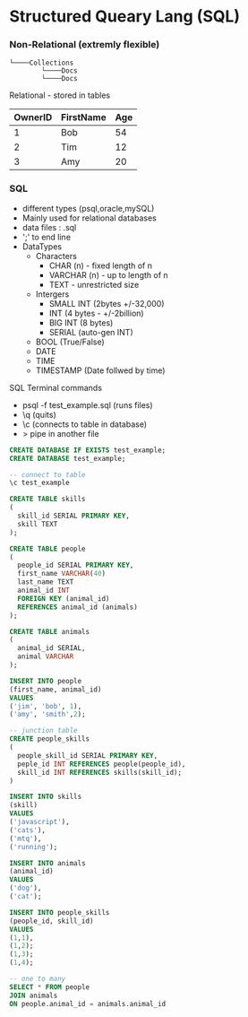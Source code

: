 # Structured Queary Lang (SQL)

### Non-Relational (extremly flexible)

```
└────Collections
        └────Docs
        └────Docs
```

Relational - stored in tables

| OwnerID | FirstName | Age |
| ------- | --------- | --- |
| 1       | Bob       | 54  |
| 2       | Tim       | 12  |
| 3       | Amy       | 20  |

### SQL

- different types (psql,oracle,mySQL)
- Mainly used for relational databases
- data files : .sql
- ';' to end line
- DataTypes
  - Characters
    - CHAR (n) - fixed length of n
    - VARCHAR (n) - up to length of n
    - TEXT - unrestricted size
  - Intergers
    - SMALL INT (2bytes +/-32,000)
    - INT (4 bytes - +/-2billion)
    - BIG INT (8 bytes)
    - SERIAL (auto-gen INT)
  - BOOL (True/False)
  - DATE
  - TIME
  - TIMESTAMP (Date follwed by time)

SQL Terminal commands

- psql -f test_example.sql (runs files)
- \q (quits)
- \c (connects to table in database)
- \> pipe in another file

```sql
CREATE DATABASE IF EXISTS test_example;
CREATE DATABASE test_example;

-- connect to table
\c test_example

CREATE TABLE skills
(
  skill_id SERIAL PRIMARY KEY,
  skill TEXT
);

CREATE TABLE people
(
  people_id SERIAL PRIMARY KEY,
  first_name VARCHAR(40)
  last_name TEXT
  animal_id INT
  FOREIGN KEY (animal_id)
  REFERENCES animal_id (animals)
);

CREATE TABLE animals
(
  animal_id SERIAL,
  animal VARCHAR
);

INSERT INTO people
(first_name, animal_id)
VALUES
('jim', 'bob', 1),
('amy', 'smith',2);

-- junction table
CREATE people_skills
(
  people_skill_id SERIAL PRIMARY KEY,
  peple_id INT REFERENCES people(people_id),
  skill_id INT REFERENCES skills(skill_id);
)

INSERT INTO skills
(skill)
VALUES
('javascript'),
('cats'),
('mtq'),
('running');

INSERT INTO animals
(animal_id)
VALUES
('dog'),
('cat');

INSERT INTO people_skills
(people_id, skill_id)
VALUES
(1,1),
(1,2);
(1,3);
(1,4);

-- one to many
SELECT * FROM people
JOIN animals
ON people.animal_id = animals.animal_id
```
